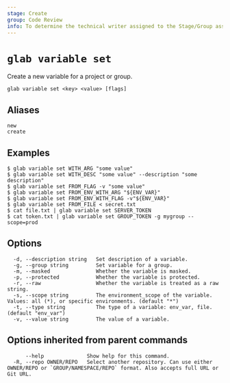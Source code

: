```yaml
---
stage: Create
group: Code Review
info: To determine the technical writer assigned to the Stage/Group associated with this page, see https://about.gitlab.com/handbook/product/ux/technical-writing/#assignments
---
```


<!--
This documentation is auto generated by a script.
Please do not edit this file directly. Run `make gen-docs` instead.
-->

# `glab variable set`

Create a new variable for a project or group.

```plaintext
glab variable set <key> <value> [flags]
```

## Aliases

```plaintext
new
create
```

## Examples

```plaintext
$ glab variable set WITH_ARG "some value"
$ glab variable set WITH_DESC "some value" --description "some description"
$ glab variable set FROM_FLAG -v "some value"
$ glab variable set FROM_ENV_WITH_ARG "${ENV_VAR}"
$ glab variable set FROM_ENV_WITH_FLAG -v"${ENV_VAR}"
$ glab variable set FROM_FILE < secret.txt
$ cat file.txt | glab variable set SERVER_TOKEN
$ cat token.txt | glab variable set GROUP_TOKEN -g mygroup --scope=prod

```

## Options

```plaintext
  -d, --description string   Set description of a variable.
  -g, --group string         Set variable for a group.
  -m, --masked               Whether the variable is masked.
  -p, --protected            Whether the variable is protected.
  -r, --raw                  Whether the variable is treated as a raw string.
  -s, --scope string         The environment_scope of the variable. Values: all (*), or specific environments. (default "*")
  -t, --type string          The type of a variable: env_var, file. (default "env_var")
  -v, --value string         The value of a variable.
```

## Options inherited from parent commands

```plaintext
      --help              Show help for this command.
  -R, --repo OWNER/REPO   Select another repository. Can use either OWNER/REPO or `GROUP/NAMESPACE/REPO` format. Also accepts full URL or Git URL.
```
